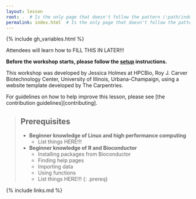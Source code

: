 ```yaml
---
layout: lesson
root: .  # Is the only page that doesn't follow the pattern /:path/index.html
permalink: index.html  # Is the only page that doesn't follow the pattern /:path/index.html
---
```


{% include gh_variables.html %}

Attendees will learn how to FILL THIS IN LATER!!!

**Before the workshop starts, please follow the [setup](setup.md) instructions.**

This workshop was developed by Jessica Holmes at HPCBio, Roy J. Carver
Biotechnology Center, University of Illinois, Urbana-Champaign, using a
website template developed by The Carpentries.

For guidelines on how to help improve this lesson,
please see [the contribution guidelines][contributing].

> ## Prerequisites
>
> * **Beginner knowledge of Linux and high performance computing**
>   - List things HERE!!!
> * **Beginner knowledge of R and Bioconductor**
>   - Installing packages from Bioconductor
>   - Finding help pages
>   - Importing data
>   - Using functions
>   - List things HERE!!!
{: .prereq}



{% include links.md %}
